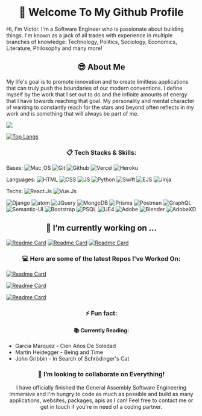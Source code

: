
<h1 align="center"> 👋 Welcome To My Github Profile </h1>

Hi, I'm Victor. I'm a Software Engineer who is passionate about building things. I'm known as a jack of all trades with experience in multiple branches of knowledge: Technology, Politics, Sociology, Economics, Literature, Philosophy and many more!

<h2 align="center"> 😎 About Me </h2>

My life's goal is to promote innovation and to create limitless applications that can truly push the boundaries of our modern conventions. I define myself by the work that I set out to do and the infinite amounts of energy that I have towards reaching that goal. My personality and mental character of wanting to constantly reach for the stars and beyond often reflects in my work and is something that will always be part of me.

<a href="https://github.com/anuraghazra/github-readme-stats">
  <img align="center" src="https://github-readme-stats.vercel.app/api?username=victordoyle&show_icons=true&count_private=true&hide=stars&theme=dark" />
</a>

[![Top Langs](https://github-readme-stats.vercel.app/api/top-langs/?username=victordoyle&langs_count=10&theme=dark&layout=compact)](https://github.com/anuraghazra/github-readme-stats)



<h3 align="center"> 📋 Tech Stacks & Skills: </h3>

Bases:
![Mac_OS](https://img.shields.io/badge/-Mac_OS-000000?logo=Apple&style=for-the-badge&logoColor=white)
![Git](https://img.shields.io/badge/-Git-000000?logo=Git&style=for-the-badge&logoColor=white)
![Github](https://img.shields.io/badge/-Github-000000?logo=Github&style=for-the-badge&logoColor=white)
![Vercel](https://img.shields.io/badge/-vercel-000000?logo=Vercel&style=for-the-badge&logoColor=white)
![Heroku](https://img.shields.io/badge/-heroku-000000?logo=heroku&style=for-the-badge&logoColor=white)

Languages:
![HTML](https://img.shields.io/badge/-Html-444444?logo=Html5&style=for-the-badge&logoColor=white)
![CSS](https://img.shields.io/badge/-CSS3-444444?logo=CSS3&style=for-the-badge&logoColor=white)
![JS](https://img.shields.io/badge/-Javascript-444444?logo=Javascript&style=for-the-badge&logoColor=FFF361)
![Python](https://img.shields.io/badge/-python-444444?logo=Python&style=for-the-badge&logoColor=white)
![Swift](https://img.shields.io/badge/-Swift-444444?logo=Swift&style=for-the-badge&logoColor=orange)
![EJS](https://img.shields.io/badge/-ejs-444444?logo=EJS&style=for-the-badge&logoColor=mauve)
![Jinja](https://img.shields.io/badge/-Jinja-444444?logo=Jinja&style=for-the-badge&logoColor=red)

Techs: 
![React.Js](https://img.shields.io/badge/-react-6A6A6A?logo=React&style=for-the-badge&logoColor=8CEBEC)
![Vue.Js](https://img.shields.io/badge/vuejs%20-%2335495e.svg?&style=for-the-badge&logo=vue.js&logoColor=%234FC08D)

![Django](https://img.shields.io/badge/-Django-6A6A6A?logo=Django&style=for-the-badge&logoColor=blue)
![atom](https://img.shields.io/badge/-atom-6A6A6A?logo=Atom&style=for-the-badge&logoColor=black)
![JQuery](https://img.shields.io/badge/-jquery-6A6A6A?logo=Jquery&style=for-the-badge&logoColor=black)
![MongoDB](https://img.shields.io/badge/-mongodb-6A6A6A?logo=Mongodb&style=for-the-badge&logoColor=green)
![Prisma](https://img.shields.io/badge/-Prisma-6A6A6A?logo=Prisma&style=for-the-badge&logoColor=turquoise)
![Postman](https://img.shields.io/badge/-Postman-6A6A6A?logo=Postman&style=for-the-badge&logoColor=orange)
![GraphQL](https://img.shields.io/badge/-GraphQL-6A6A6A?logo=GraphQL&style=for-the-badge&logoColor=pink)
![Semantic-UI](https://img.shields.io/badge/-semantic%20UI%20-6A6A6A?logo=semantic%20UI%20&style=for-the-badge&logoColor=turquoise)
![Bootstrap](https://img.shields.io/badge/-Bootstrap-6A6A6A?logo=Bootstrap&style=for-the-badge&logoColor=purple)
![PSQL](https://img.shields.io/badge/postgres-%23316192.svg?&style=for-the-badge&logo=postgresql&logoColor=white)
![UE4](https://img.shields.io/badge/unreal%20engine%20-%23313131.svg?&style=for-the-badge&logo=unreal%20engine&logoColor=white)
![Adobe](https://img.shields.io/badge/adobe%20-%23FF0000.svg?&style=for-the-badge&logo=adobe&logoColor=white)
![Blender](https://img.shields.io/badge/-Blender-444444?logo=Blender&style=for-the-badge&logoColor=white)
![AdobeXD](https://img.shields.io/badge/adobe%20xd%20-%23FF26BE.svg?&style=for-the-badge&logo=adobe%20xd&logoColor=white)
	

<h2 align="center"> 🔭 I’m currently working on ... </h2>

[![Readme Card](https://github-readme-stats.vercel.app/api/pin/?username=victordoyle&repo=twitter&theme=dark)](https://github.com/anuraghazra/github-readme-stats)
[![Readme Card](https://github-readme-stats.vercel.app/api/pin/?username=victordoyle&repo=Vue-Ecommerce-Plantshop&theme=dark)](https://github.com/anuraghazra/github-readme-stats)
[![Readme Card](https://github-readme-stats.vercel.app/api/pin/?username=victordoyle&repo=Swift-MealPlanner&theme=dark)](https://github.com/anuraghazra/github-readme-stats)

<h3 align="center"> 💻 Here are some of the latest Repos I've Worked On: </h3>

[![Readme Card](https://github-readme-stats.vercel.app/api/pin/?username=victordoyle&repo=coeus-app&theme=dark)](https://github.com/anuraghazra/github-readme-stats)

[![Readme Card](https://github-readme-stats.vercel.app/api/pin/?username=victordoyle&repo=narrativepage1&theme=dark)](https://github.com/anuraghazra/github-readme-stats)

[![Readme Card](https://github-readme-stats.vercel.app/api/pin/?username=victordoyle&repo=spacegame&theme=dark)](https://github.com/anuraghazra/github-readme-stats)

<h3 align="center"> ⚡ Fun fact: </h3>
<h4 align="center"> 📚 Currently Reading: </h4>

<ul>
  <li> Garcia Marquez - Cien Años De Soledad </li>
  <li> Martin Heidegger - Being and Time </li>
  <li> John Gribbin - In Search of Schrödinger's Cat </li>
</ul>

<h3 align="center"> 👯 I’m looking to collaborate on Everything! </h3>

<p align="center" >I have officially finished the General Assembly Software Engineering Immersive and I'm hungry to code as much as possible and build as many applications, websites, packages, apis as I can! Feel free to contact me or get in touch if you're in need of a coding partner. </p>
